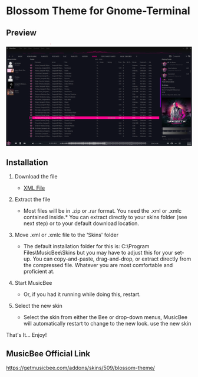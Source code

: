 # Blossom Theme for Gnome-Terminal

## Preview
![](./screenshot01.png)


## Installation

1. Download the file
    - [XML File](./Blossom.xml)

2. Extract the file
    - Most files will be in .zip or .rar format.  You need the .xml or .xmlc contained inside.*  You can extract directly to your skins folder (see next step) or to your default download location.
  
3. Move .xml or .xmlc file to the 'Skins' folder
    - The default installation folder for this is: C:\Program Files\MusicBee\Skins but you may have to adjust this for your set-up.  You can copy-and-paste, drag-and-drop, or extract directly from the compressed file.  Whatever you are most comfortable and proficient at.

4. Start MusicBee
    - Or, if you had it running while doing this, restart.

5. Select the new skin
    - Select the skin from either the Bee or drop-down menus, MusicBee will automatically restart to change to the new look.
use the new skin


That's It...
Enjoy!

## MusicBee Official Link
https://getmusicbee.com/addons/skins/509/blossom-theme/
